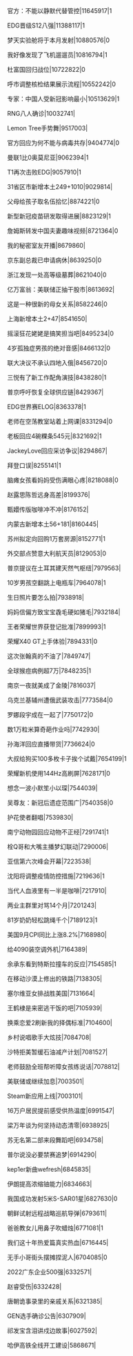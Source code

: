 官方：不能以静默代替管控|11645917|1

EDG晋级S12八强|11388117|1

梦天实验舱将于本月发射|10880576|0

我好像发现了飞机遛遛员|10816794|1

杜富国回归战位|10722822|0

呼市调整核检结果展示流程|10552242|0

专家：中国人受新冠影响最小|10513629|1

RNG八人确诊|10032741|

Lemon Tree手势舞|9517003|

官方回应为何不能与病毒共存|9404774|0

曼联1比0奥莫尼亚|9062394|1

T1再次击败EDG|9057910|1

31省区市新增本土249+1010|9029814|

父母给孩子取名伍拾忆|8874221|0

新型新冠疫苗研发取得进展|8823129|1

詹姆斯转发中国夫妻趣味视频|8721364|0

我的秘密室友开播|8679860|

京东副总裁已申请病休|8639250|0

浙江发现一处高等级墓葬|8621040|0

亿万富翁：美联储正抽干股市|8613692|

这是一种很新的母女关系|8582246|0

上海新增本土2+47|8541650|

摇滚狂花姥姥是搞笑担当吧|8495234|0

4岁孤独症男孩的绝对音感|8466132|0

联大决议不承认四地入俄|8456720|0

三悦有了新工作配角演技|8438280|1

普京呼吁恢复全球供应链|8429367|

EDG世界赛ELOG|8363378|1

老师在空荡教室站着上网课|8331294|0

老板回应4碗粿条545元|8321692|1

JackeyLove回应采访争议|8294867|

拜登口误|8255141|1

脑瘫女孩看妈妈受伤满眼心疼|8218088|0

赵露思陈哲远身高差|8199376|

甄嬛传版咖啡冲不冲|8176152|

内蒙古新增本土56+181|8160445|

苏州拟定向回购1万套房源|8152771|1

外交部点赞意大利航天员|8129053|0

普京提议在土耳其建天然气枢纽|7979563|

10岁男孩空翻跳上电瓶车|7964078|1

生日照片要怎么拍|7938918|

妈妈信偏方致宝宝毳毛硬如猪毛|7932184|

王者荣耀世界获登记批准|7899993|1

荣耀X40 GT上手体验|7894331|0

这次张翰真的不油了|7849747|

全球猴痘病例超7万|7848235|1

南京一夜就美成了金陵|7816037|

乌克兰基辅州遭俄武装攻击|7773584|0

罗娜段宇成在一起了|7750172|0

数1万粒米算奇葩作业吗|7742930|

孙海洋回应直播带货|7736624|0

大叔给狗买100多枚卡子挨个试戴|7654199|1

荣耀新机使用144Hz高刷屏|7628171|0

想念一波小默笙小以琛|7544039|

吴尊友：新冠后遗症范围广|7540358|0

护花使者翻唱|7539830|

南宁动物园回应动物不正经|7291741|1

栓Q哥和大嘴主播梦幻联动|7290006|

亚信第六次峰会开幕|7223538|

沈阳将调整疫情防控措施|7219636|1

当代人血液里有一半是咖啡|7217910|

两业主群里对骂14个月|7201243|

81岁奶奶轻松跳绳千个|7189123|1

美国9月CPI同比上涨8.2%|7168980|

给4090装空调外机|7164389|

余承东看到特斯拉撞车的反应|7154585|1

在移动沙漠上修出的铁路|7138305|

塞尔维亚女排战胜美国|7131664|

王鹤棣是来密逃干饭的吧|7105939|

换乘恋爱2刷新我的择偶标准|7104600|

乡村说唱歌手大炫技|7084708|

沙特拒美暂缓石油减产计划|7081527|

老师鼓励全班帮听障女孩练说话|7078812|

美联储或继续加息|7003501|

Steam新应用上线|7003101|

16万户居民提前感受供热温度|6991547|

梁万年谈为何坚持动态清零|6938925|

苏无名第二部来段舞蹈吧|6934758|

普尔说没必要禁赛追梦|6914290|

kep1er新曲wefresh|6845835|

伊朗提高浓缩铀能力|6834663|

我国成功发射5米S-SAR01星|6827630|0

朝鲜试射远程战略巡航导弹|6793611|

爸爸教女儿用鼻子吹蜡烛|6771081|1

我们这十年热爱篇真实热血|6716445|

无手小哥街头摆摊捏泥人|6704085|0

2022广东企业500强|6332571|

赵睿受伤|6332428|

唐朝诡事录里的亲戚关系|6321385|

GEN选手确诊公告|6307909|

祁发宝含泪讲戍边故事|6027592|

哈伊高铁全线开工建设|5868671|

